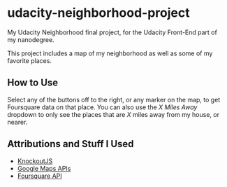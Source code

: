 # udacity-neighborhood-project

My Udacity Neighborhood final project, for the Udacity Front-End part of my
nanodegree.

This project includes a map of my neighborhood as well as some of my favorite
places.

## How to Use

Select any of the buttons off to the right, or any marker on the map, to get Foursquare data on that place. You can also use the _X Miles Away_ dropdown to only see the places that are _X_ miles away from my house, or nearer.

## Attributions and Stuff I Used

* [KnockoutJS](http://knockoutjs.com/)
* [Google Maps APIs](https://developers.google.com/maps/)
* [Foursquare API](https://developer.foursquare.com)
